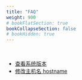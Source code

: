```yaml
---
title: "FAQ"
weight: 900
# bookFlatSection: true   
bookCollapseSection: false
# bookHidden: true
---
```


<br>



- [查看系统版本](System-Version)
- [修改主机名 hostname](Change-Hostname )

